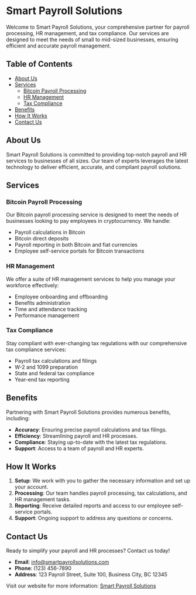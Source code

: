 # Smart Payroll Solutions

Welcome to Smart Payroll Solutions, your comprehensive partner for payroll processing, HR management, and tax compliance. Our services are designed to meet the needs of small to mid-sized businesses, ensuring efficient and accurate payroll management.

## Table of Contents

- [About Us](#about-us)
- [Services](#services)
  - [Bitcoin Payroll Processing](#bitcoin-payroll-processing)
  - [HR Management](#hr-management)
  - [Tax Compliance](#tax-compliance)
- [Benefits](#benefits)
- [How It Works](#how-it-works)
- [Contact Us](#contact-us)

## About Us

Smart Payroll Solutions is committed to providing top-notch payroll and HR services to businesses of all sizes. Our team of experts leverages the latest technology to deliver efficient, accurate, and compliant payroll solutions.

## Services

### Bitcoin Payroll Processing

Our Bitcoin payroll processing service is designed to meet the needs of businesses looking to pay employees in cryptocurrency. We handle:

- Payroll calculations in Bitcoin
- Bitcoin direct deposits
- Payroll reporting in both Bitcoin and fiat currencies
- Employee self-service portals for Bitcoin transactions

### HR Management

We offer a suite of HR management services to help you manage your workforce effectively:

- Employee onboarding and offboarding
- Benefits administration
- Time and attendance tracking
- Performance management

### Tax Compliance

Stay compliant with ever-changing tax regulations with our comprehensive tax compliance services:

- Payroll tax calculations and filings
- W-2 and 1099 preparation
- State and federal tax compliance
- Year-end tax reporting

## Benefits

Partnering with Smart Payroll Solutions provides numerous benefits, including:

- **Accuracy**: Ensuring precise payroll calculations and tax filings.
- **Efficiency**: Streamlining payroll and HR processes.
- **Compliance**: Staying up-to-date with the latest tax regulations.
- **Support**: Access to a team of payroll and HR experts.

## How It Works

1. **Setup**: We work with you to gather the necessary information and set up your account.
2. **Processing**: Our team handles payroll processing, tax calculations, and HR management tasks.
3. **Reporting**: Receive detailed reports and access to our employee self-service portals.
4. **Support**: Ongoing support to address any questions or concerns.

## Contact Us

Ready to simplify your payroll and HR processes? Contact us today!

- **Email**: info@smartpayrollsolutions.com
- **Phone**: (123) 456-7890
- **Address**: 123 Payroll Street, Suite 100, Business City, BC 12345

Visit our website for more information: [Smart Payroll Solutions](https://smartpayrollsolutions.github.io/)

